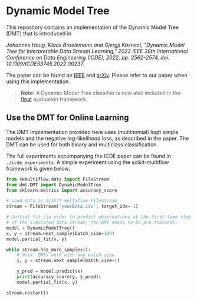 # Dynamic Model Tree
This repository contains an implementation of the Dynamic Model Tree (DMT) that is introduced in

*Johannes Haug, Klaus Broelemann and Gjergji Kasneci, "Dynamic Model Tree for Interpretable Data Stream Learning," 2022 IEEE 38th International Conference on Data Engineering (ICDE), 2022, pp. 2562-2574, doi: 10.1109/ICDE53745.2022.00237.*

The paper can be found on [IEEE](https://ieeexplore.ieee.org/document/9835609) and [arXiv](https://arxiv.org/abs/2203.16181). Please refer to our paper when using this implementation.

>**Note:** A Dynamic Model Tree classifier is now also included in the [float](https://github.com/haugjo/float) evaluation framework.

## Use the DMT for Online Learning
The DMT implementation provided here uses (multinomial) logit simple models and the negative log-likelihood loss, as described in the paper.
The DMT can be used for both binary and multiclass classification.

The full experiments accompanying the ICDE paper can be found in ``./icde_experiments``.
A simple experiment using the scikit-multiflow framework is given below:

```python
from skmultiflow.data import FileStream
from dmt.DMT import DynamicModelTree
from sklearn.metrics import accuracy_score

# Load data as scikit-multiflow FileStream
stream = FileStream('yourData.csv', target_idx=-1)

# Initial fit (in order to predict observations at the first time step
# of the simulated data stream, the DMT needs to be pre-trained).
model = DynamicModelTree()
x, y = stream.next_sample(batch_size=100)
model.partial_fit(x, y)

while stream.has_more_samples():
    # Note: DMTs work with any batch size.
    x, y = stream.next_sample(batch_size=1)

    y_pred = model.predict(x)
    print(accuracy_score(y, y_pred))
    model.partial_fit(x, y)

stream.restart()
```
